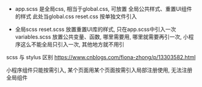 - app.scss
  是全局css, 相当于global.css, 可放置 全局公共样式、重置UI组件的样式
  此处当global.css
  reset.css 按单独文件引入

- 全局scss
  reset.scss     放置重置UI库的样式, 只在app.scss中引入一次
  variables.scss 放置公共变量、函数, 哪里需要用, 哪里就需要再引一次, 小程序这么不能全局只引入一次, 其他地方就不用引

scss 与 stylus 区别 https://www.cnblogs.com/fiona-zhong/p/13303582.html


小程序组件只能按需引入, 某个页面用某个页面按需引入局部注册使用, 无法注册全局组件
